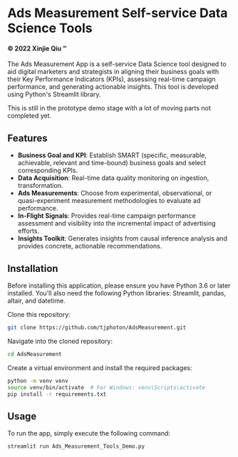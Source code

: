 
# Ads Measurement Self-service Data Science Tools
#### © 2022 Xinjie Qiu ℠

The Ads Measurement App is a self-service Data Science tool designed to aid digital marketers and strategists in 
aligning their business goals with their Key Performance Indicators (KPIs), assessing real-time campaign performance, 
and generating actionable insights. This tool is developed using Python's Streamlit library.

This is still in the prototype demo stage with a lot of moving parts not completed yet. 

## Features

- **Business Goal and KPI**: Establish SMART (specific, measurable, achievable, relevant and time-bound) business goals and select corresponding KPIs.
- **Data Acquisition**: Real-time data quality monitoring on ingestion, transformation.
- **Ads Measurements**: Choose from experimental, observational, or quasi-experiment measurement methodologies to evaluate ad performance.
- **In-Flight Signals**: Provides real-time campaign performance assessment and visibility into the incremental impact of advertising efforts.
- **Insights Toolkit**: Generates insights from causal inference analysis and provides concrete, actionable recommendations.

## Installation

Before installing this application, please ensure you have Python 3.6 or later installed. 
You'll also need the following Python libraries: Streamlit, pandas, altair, and datetime.

Clone this repository:

```bash
git clone https://github.com/tjphoton/AdsMeasurement.git
```

Navigate into the cloned repository:

```bash
cd AdsMeasurement
```

Create a virtual environment and install the required packages:

```bash
python -m venv venv
source venv/bin/activate  # For Windows: venv\Scripts\activate
pip install -r requirements.txt
```

## Usage
To run the app, simply execute the following command:

```bash
streamlit run Ads_Measurement_Tools_Demo.py
```

